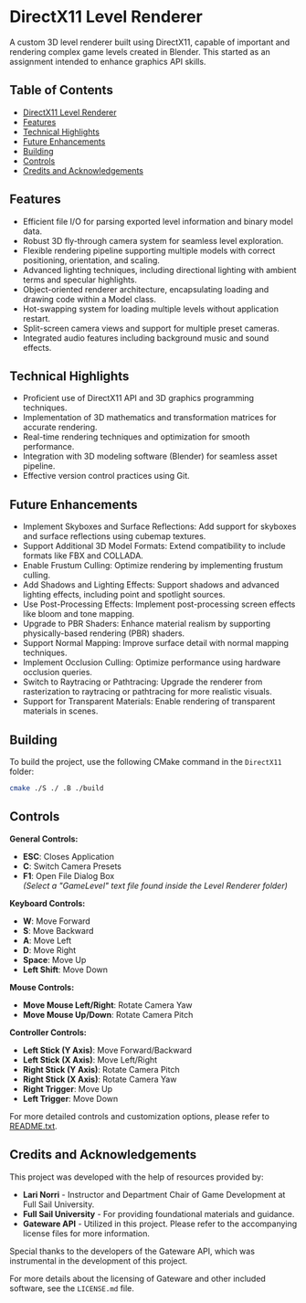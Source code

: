 # DirectX11 Level Renderer

A custom 3D level renderer built using DirectX11, capable of important and rendering complex game levels created in Blender. This started as an assignment intended to enhance graphics API skills.
## Table of Contents

- [DirectX11 Level Renderer](#directx11-level-renderer)
- [Features](#features)
- [Technical Highlights](#technical-highlights)
- [Future Enhancements](#future-enhancements)
- [Building](#building)
- [Controls](#controls)
- [Credits and Acknowledgements](#credits-and-acknowledgements)

## Features

- Efficient file I/O for parsing exported level information and binary model data.
- Robust 3D fly-through camera system for seamless level exploration.
- Flexible rendering pipeline supporting multiple models with correct positioning, orientation, and scaling.
- Advanced lighting techniques, including directional lighting with ambient terms and specular highlights.
- Object-oriented renderer architecture, encapsulating loading and drawing code within a Model class.
- Hot-swapping system for loading multiple levels without application restart.
- Split-screen camera views and support for multiple preset cameras.
- Integrated audio features including background music and sound effects.

## Technical Highlights
- Proficient use of DirectX11 API and 3D graphics programming techniques.
- Implementation of 3D mathematics and transformation matrices for accurate rendering.
- Real-time rendering techniques and optimization for smooth performance.
- Integration with 3D modeling software (Blender) for seamless asset pipeline.
- Effective version control practices using Git.

## Future Enhancements
- Implement Skyboxes and Surface Reflections: Add support for skyboxes and surface reflections using cubemap textures.
- Support Additional 3D Model Formats: Extend compatibility to include formats like FBX and COLLADA.
- Enable Frustum Culling: Optimize rendering by implementing frustum culling.
- Add Shadows and Lighting Effects: Support shadows and advanced lighting effects, including point and spotlight sources.
- Use Post-Processing Effects: Implement post-processing screen effects like bloom and tone mapping.
- Upgrade to PBR Shaders: Enhance material realism by supporting physically-based rendering (PBR) shaders.
- Support Normal Mapping: Improve surface detail with normal mapping techniques.
- Implement Occlusion Culling: Optimize performance using hardware occlusion queries.
- Switch to Raytracing or Pathtracing: Upgrade the renderer from rasterization to raytracing or pathtracing for more realistic visuals.
- Support for Transparent Materials: Enable rendering of transparent materials in scenes.

## Building
To build the project, use the following CMake command in the `DirectX11` folder:
```bash
cmake ./S ./ .B ./build
```
## Controls

**General Controls:**

- **ESC**: Closes Application
- **C**: Switch Camera Presets
- **F1**: Open File Dialog Box  
  *(Select a "GameLevel" text file found inside the Level Renderer folder)*

**Keyboard Controls:**

- **W**: Move Forward
- **S**: Move Backward
- **A**: Move Left
- **D**: Move Right
- **Space**: Move Up
- **Left Shift**: Move Down

**Mouse Controls:**

- **Move Mouse Left/Right**: Rotate Camera Yaw
- **Move Mouse Up/Down**: Rotate Camera Pitch

**Controller Controls:**

- **Left Stick (Y Axis)**: Move Forward/Backward
- **Left Stick (X Axis)**: Move Left/Right
- **Right Stick (Y Axis)**: Rotate Camera Pitch
- **Right Stick (X Axis)**: Rotate Camera Yaw
- **Right Trigger**: Move Up
- **Left Trigger**: Move Down

For more detailed controls and customization options, please refer to [README.txt](DirectX11-Level-Renderer/DirectX11/README.txt).

## Credits and Acknowledgements

This project was developed with the help of resources provided by:

- **Lari Norri** - Instructor and Department Chair of Game Development at Full Sail University.
- **Full Sail University** - For providing foundational materials and guidance.
- **Gateware API** - Utilized in this project. Please refer to the accompanying license files for more information.

Special thanks to the developers of the Gateware API, which was instrumental in the development of this project.

For more details about the licensing of Gateware and other included software, see the `LICENSE.md` file.

